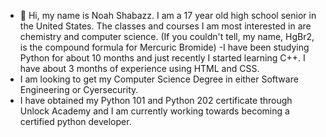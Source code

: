 - 👋 Hi, my name is Noah Shabazz. I am a 17 year old high school senior in the United States. The classes and courses I am most interested in are chemistry and computer science.
(If you couldn't tell, my name, HgBr2, is the compound formula for Mercuric Bromide)
-I have been studying Python for about 10 months and just recently I started learning C++. I have about 3 months of experience using HTML and CSS.
- I am looking to get my Computer Science Degree in either Software Engineering or Cyersecurity.
- I have obtained my Python 101 and Python 202 certificate through Unlock Academy and I am currently working towards becoming a certified python developer. 

<!---
HgBr2/HgBr2 is a ✨ special ✨ repository because its `README.md` (this file) appears on your GitHub profile.
You can click the Preview link to take a look at your changes.
--->
